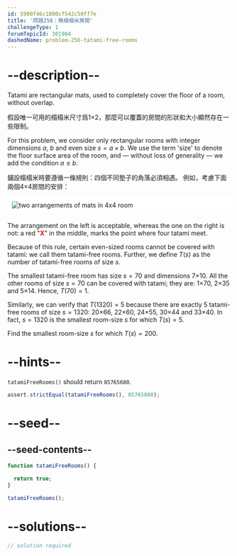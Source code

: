 ```yaml
---
id: 5900f46c1000cf542c50ff7e
title: '問題256：無榻榻米房間'
challengeType: 1
forumTopicId: 301904
dashedName: problem-256-tatami-free-rooms
---
```


# --description--

Tatami are rectangular mats, used to completely cover the floor of a room, without overlap.

假設唯一可用的榻榻米尺寸爲1×2，那麼可以覆蓋的房間的形狀和大小顯然存在一些限制。

For this problem, we consider only rectangular rooms with integer dimensions $a$, $b$ and even size $s = a \times b$. We use the term 'size' to denote the floor surface area of the room, and — without loss of generality — we add the condition $a ≤ b$.

鋪設榻榻米時要遵循一條規則：四個不同墊子的角落必須相遇。 例如，考慮下面兩個4×4房間的安排：

<img alt="two arrangements of mats in 4x4 room" src="https://cdn.freecodecamp.org/curriculum/project-euler/tatami-free-rooms.gif" style="background-color: white; padding: 10px; display: block; margin-right: auto; margin-left: auto; margin-bottom: 1.2rem;" />

The arrangement on the left is acceptable, whereas the one on the right is not: a red "<strong><span style="color: red;">X</span></strong>" in the middle, marks the point where four tatami meet.

Because of this rule, certain even-sized rooms cannot be covered with tatami: we call them tatami-free rooms. Further, we define $T(s)$ as the number of tatami-free rooms of size $s$.

The smallest tatami-free room has size $s = 70$ and dimensions 7×10. All the other rooms of size $s = 70$ can be covered with tatami; they are: 1×70, 2×35 and 5×14. Hence, $T(70) = 1$.

Similarly, we can verify that $T(1320) = 5$ because there are exactly 5 tatami-free rooms of size $s = 1320$: 20×66, 22×60, 24×55, 30×44 and 33×40. In fact, $s = 1320$ is the smallest room-size $s$ for which $T(s) = 5$.

Find the smallest room-size $s$ for which $T(s) = 200$.

# --hints--

`tatamiFreeRooms()` should return `85765680`.

```js
assert.strictEqual(tatamiFreeRooms(), 85765680);
```

# --seed--

## --seed-contents--

```js
function tatamiFreeRooms() {

  return true;
}

tatamiFreeRooms();
```

# --solutions--

```js
// solution required
```
